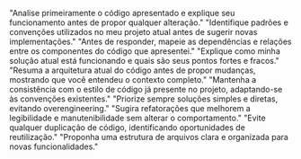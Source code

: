 "Analise primeiramente o código apresentado e explique seu funcionamento antes de propor qualquer alteração."
"Identifique padrões e convenções utilizados no meu projeto atual antes de sugerir novas implementações."
"Antes de responder, mapeie as dependências e relações entre os componentes do código que apresentei."
"Explique como minha solução atual está funcionando e quais são seus pontos fortes e fracos."
"Resuma a arquitetura atual do código antes de propor mudanças, mostrando que você entendeu o contexto completo."
"Mantenha a consistência com o estilo de código já presente no projeto, adaptando-se às convenções existentes."
"Priorize sempre soluções simples e diretas, evitando overengineering."
"Sugira refatorações que melhorem a legibilidade e manutenibilidade sem alterar o comportamento."
"Evite qualquer duplicação de código, identificando oportunidades de reutilização."
"Proponha uma estrutura de arquivos clara e organizada para novas funcionalidades."
